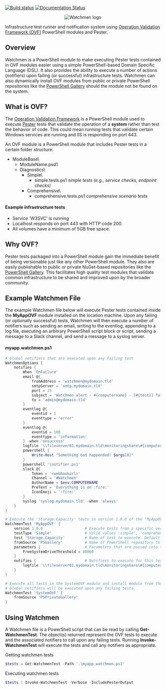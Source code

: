 [![Build status](https://ci.appveyor.com/api/projects/status/vci22inhjp3wn13n?svg=true)](https://ci.appveyor.com/project/devblackops/watchmen)
[![Documentation Status](https://readthedocs.org/projects/watchmen/badge/?version=latest)](http://watchmen.readthedocs.io/en/latest/?badge=latest)

<p align="center">
  <img src="https://github.com/devblackops/watchmen/raw/master/Media/logo.png" alt="Watchmen logo"/>
</p>

Infrastructure test runner and notification system using
[Operation Validation Framework (OVF)](https://github.com/PowerShell/Operation-Validation-Framework) PowerShell modules and Pester.

## Overview
Watchmen is a PowerShell module to make executing Pester tests contained in OVF modules easier using a simple PowerShell-based Domain Specific
Language (DSL). It also provides the ability to execute a number of actions (notifiers) upon failing (or successful) infrastructure tests. Watchmen
can also dynamically install OVF modules from public or private PowerShell repositories like the [PowerShell Gallery](https://www.powershellgallery.com/)
should the module not be found on the system.

## What is OVF?
The [Operation Validation Framework](https://github.com/PowerShell/Operation-Validation-Framework) is a PowerShell module used to execute
[Pester](https://github.com/pester/Pester) tests that validate the operation of a **system** rather than test the behavior of code. This could mean
running tests that validate certain Windows services are running and IIS is responding on port 443.

An OVF module is a PowerShell module that includes Pester tests in a certain folder structure:

- ModuleBase\
  - ModuleName.psd1
  - Diagnostics\
    - Simple\
      - simple.tests.ps1 *simple tests (e.g., service checks, endpoint checks)*
    - Comprehensive\
      - comprehensive.tests.ps1 *comprehensive scenario tests*

#### Example infrastructure tests
* Service 'W3SVC' is running
* Localhost responds on port 443 with HTTP code 200.
* All volumes have a minimum of 5GB free space.

## Why OVF?
Pester tests packaged into a PowerShell module gain the immediate benefit of being versionable just like any other PowerShell module. They also are
easily publishable to public or private NuGet-based repositories like the [PowerShell Gallery](https://www.powershellgallery.com/). This facilitates
high quality test modules that validate common infrastructure to be shared and improved upon by the broader community.

## Example Watchmen File
The example Watchmen file below will execute Pester tests contained inside the **MyAppOVF** module installed on the location machine. Upon any failing
(or optionally successful) tests, Watchmen will then execute a number of notifiers such as sending an email, writing to the eventlog, appending to a
log file, executing an arbitrary PowerShell script block or script, sending a message to a Slack channel, and send a message to a syslog server.

#### myapp.watchmen.ps1
```powershell
# Global notifiers that are executed upon any failing test
WatchmenOptions {
    notifies {
        When 'OnFailure'
        email @{
            fromAddress = 'watchmen@mydomain.tld'
            smtpServer = 'smtp.mydomain.tld'
            port = 25
            subject = 'Watchmen alert - #{computername} - [#{test}] failed!'
            to = 'admin@mydomain.tld'
        }
        eventlog @{
            eventid = 1
            eventtype = 'error'
        }
        eventlog @{
            eventid = 100
            eventtype = 'information'
        } -when 'onsuccess'
        logfile '\\fileserver01.mydomain.tld\monitoringshare\#{computername}.log'
        powershell {
            Write-Host "Something bad happended! $args[0]"
        }
        powershell '\notifier.ps1'
        slack @{
            Token = '<webhookurl>'
            Channel = '#Watchmen'
            AuthorName = $env:COMPUTERNAME
            PreText = 'Everything is on :fire:'
            IconEmoji = ':fire:'
        }
        syslog 'syslog.mydomain.tld' -when 'always'
    }
}

# Execute the 'Storage.Capacity' tests in version 1.0.0 of the 'MyAppOVF' module
WatchmenTest 'MyAppOVF' {
    version 1.0.0                   # Execute tests from a specific version of the module. Default is latest 
    testType 'Simple'               # Valid values 'simple', 'comprehensive', 'all'. Default is 'all'
    test 'Storage.Capacity'         # Name of test to execute. Default is '*'
    fromSource 'PSGallery'          # Name of PowerShell repository to install module from if not found on system.
    parameters {                    # Parameters that are passed into the Pester script to change the behaviour of the test.
        FreeSystemDriveThreshold = 40000
    }
    notifies {                      # Notifiers to execute for this test in addition to ones defined in 'WatchmenOptions'
        logfile '\\fileserver01.mydomain.tld\monitoringshare\#{computername}.log' -when 'always'
    }
}

# Execute all tests in the SystemOVF module and install module from the 'PSPrivateGallery' repository if not installed on the system.
# Global notifiers will be executed upon any failing tests.
WatchmenTest 'SystemOVF' {
    fromSource 'PSPrivateGallery'
}
```

## Using Watchmen
A Watchmen file is a PowerShell script that can be read by calling **Get-WatchmenTest**. The object(s) returned represent the OVF tests to execute
and the associated notifiers to call upon any failing tests. Running **Invoke-WatchmenTest** will execute the tests and call any notifiers as
appropriate.

Getting watchmen tests
```powershell
$tests = Get-WatchmenTest -Path '.\myapp.watchmen.ps1'
```

Executing watchmen tests
```powershell
$tests | Invoke-WatchmenTest -Verbose -IncludePesterOutput
```

